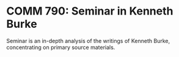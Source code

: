 # COMM 790: Seminar in Kenneth Burke

Seminar is an in-depth analysis of the writings of Kenneth Burke, concentrating on primary source materials.
